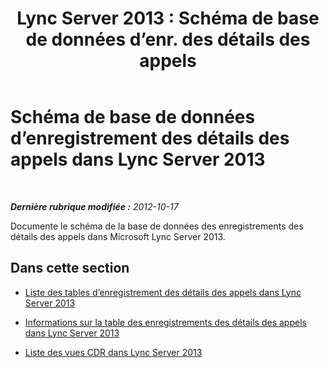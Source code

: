 ﻿---
title: "Lync Server 2013 : Schéma de base de données d’enr. des détails des appels"
TOCTitle: Schéma de base de données d’enregistrement des détails des appels
ms:assetid: 754642cd-051a-47da-bb08-27800dae39d1
ms:mtpsurl: https://technet.microsoft.com/fr-fr/library/Gg398570(v=OCS.15)
ms:contentKeyID: 49297760
ms.date: 05/20/2016
mtps_version: v=OCS.15
ms.translationtype: HT
---

# Schéma de base de données d’enregistrement des détails des appels dans Lync Server 2013

 

_**Dernière rubrique modifiée :** 2012-10-17_

Documente le schéma de la base de données des enregistrements des détails des appels dans Microsoft Lync Server 2013.

## Dans cette section

  - [Liste des tables d’enregistrement des détails des appels dans Lync Server 2013](lync-server-2013-list-of-cdr-tables.md)

  - [Informations sur la table des enregistrements des détails des appels dans Lync Server 2013](lync-server-2013-cdr-table-details.md)

  - [Liste des vues CDR dans Lync Server 2013](lync-server-2013-list-of-cdr-views.md)

